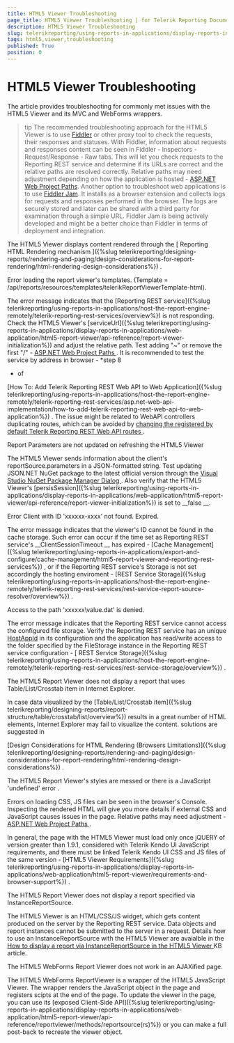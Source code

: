 ```yaml
---
title: HTML5 Viewer Troubleshooting
page_title: HTML5 Viewer Troubleshooting | for Telerik Reporting Documentation
description: HTML5 Viewer Troubleshooting
slug: telerikreporting/using-reports-in-applications/display-reports-in-applications/web-application/troubleshooting/html5-viewer-troubleshooting
tags: html5,viewer,troubleshooting
published: True
position: 0
---
```


# HTML5 Viewer Troubleshooting



The article provides troubleshooting for commonly met issues with the HTML5 Viewer and its MVC and WebForms wrappers.


>tip The recommended troubleshooting approach for the HTML5 Viewer is to use           [Fiddler](http://www.telerik.com/fiddler) or other proxy tool to check the requests, their responses and statuses.           With Fiddler, information about requests and responses content can be seen in Fiddler - Inspectors - Request/Response - Raw tabs.           This will let you check requests to the Reporting REST service and determine if its URLs are correct and the relative paths are resolved correctly.          Relative paths may need adjustment depending on how the application is hosted - [ASP.NET Web Project Paths](https://msdn.microsoft.com/en-us/library/ms178116.aspx).        Another option to troubleshoot web applications is to use          [Fiddler Jam](http://www.telerik.com/fiddler). It installs as a browser extension and collects logs for requests and responses performed in the browser.          The logs are securely stored and later can be shared with a third party for examination through a simple URL.          Fiddler Jam is being actively developed and might be a better choice than Fiddler in terms of deployment and integration.        


The HTML5 Viewer displays content rendered through the 
[
          Reporting HTML Rendering mechanism
        ]({%slug telerikreporting/designing-reports/rendering-and-paging/design-considerations-for-report-rendering/html-rendering-design-considerations%})
.
      
Error loading the report viewer's templates. (Template = /api/reports/resources/templates/telerikReportViewerTemplate-html).


The error message indicates that the 
[Reporting REST service]({%slug telerikreporting/using-reports-in-applications/host-the-report-engine-remotely/telerik-reporting-rest-services/overview%})
 is not responding.
          Check the HTML5 Viewer's 
[serviceUrl]({%slug telerikreporting/using-reports-in-applications/display-reports-in-applications/web-application/html5-report-viewer/api-reference/report-viewer-initialization%})
 and adjust the relative path.
          Test adding "~" or remove the first "/" - 
[ASP.NET Web Project Paths
](https://msdn.microsoft.com/en-us/library/ms178116.aspx
). It is recommended to test the service by address in browser - 
*step 8
* of
          
[How To: Add Telerik Reporting REST Web API to Web Application]({%slug telerikreporting/using-reports-in-applications/host-the-report-engine-remotely/telerik-reporting-rest-services/asp.net-web-api-implementation/how-to-add-telerik-reporting-rest-web-api-to-web-application%})
.
          The issue might be related to WebAPI controllers duplicating routes, which can be avoided by 
[changing the registered by default Telerik Reporting REST Web API routes
](http://www.telerik.com/support/kb/reporting/details/how-to-change-reporting-rest-web-api-routes-registered-by-default
).
        
Report Parameters are not updated on refreshing the HTML5 Viewer


The HTML5 Viewer sends information about the client's reportSource.parameters in a JSON-formatted string.
          Test updating JSON.NET NuGet package to the latest official version through the 
[Visual Studio NuGet Package Manager Dialog
](https://docs.nuget.org/consume/package-manager-dialog
). Also verify that the HTML5 Viewer's 
[persisSession]({%slug telerikreporting/using-reports-in-applications/display-reports-in-applications/web-application/html5-report-viewer/api-reference/report-viewer-initialization%})
          is set to 
__false
__.
        
Error Client with ID 'xxxxxx-xxxx' not found. Expired.


The error message indicates that the viewer's ID cannot be found in the cache storage.
          Such error can occur if the time set as Reporting REST service's 
__ClientSessionTimeout
__ has expired - 
[Cache Management]({%slug telerikreporting/using-reports-in-applications/export-and-configure/cache-management/html5-report-viewer-and-reporting-rest-services%})
,
          or if the Reporting REST service's Storage is not set accordingly the hosting enviroment - 
[REST Service Storage]({%slug telerikreporting/using-reports-in-applications/host-the-report-engine-remotely/telerik-reporting-rest-services/rest-service-report-source-resolver/overview%})
.
        
Access to the path 'xxxxxx\value.dat' is denied.


The error message indicates that the Reporting REST service cannot access the configured file storage.
          Verify the Reporting REST service has an unique 
[HostAppId](/reporting/api/Telerik.Reporting.Services.ReportServiceConfiguration#Telerik_Reporting_Services_ReportServiceConfiguration_HostAppId)
          in its configuration and the application has read/write access to the folder specified by the FileStorage instance in the Reporting REST service configuration
          - 
[ REST Service Storage]({%slug telerikreporting/using-reports-in-applications/host-the-report-engine-remotely/telerik-reporting-rest-services/rest-service-storage/overview%})
.
        
The HTML5 Report Viewer does not display a report that uses Table/List/Crosstab item in Internet Explorer.


In case data visualized by the 
[Table/List/Crosstab item]({%slug telerikreporting/designing-reports/report-structure/table/crosstab/list/overview%})
          results in a great number of HTML elements, Internet Explorer may fail to visualize the content. solutions are suggested in
          
[Design Considerations for HTML Rendering (Browsers Limitations)]({%slug telerikreporting/designing-reports/rendering-and-paging/design-considerations-for-report-rendering/html-rendering-design-considerations%})
.
        
The HTML5 Report Viewer's styles are messed or there is a JavaScript 'undefined' error .


Errors on loading CSS, JS files can be seen in the browser's Console.
          Inspecting the rendered HTML will give you more details if external CSS and JavaScript causes issues in the page.
          Relative paths may need adjustment - 
[ASP.NET Web Project Paths
](https://msdn.microsoft.com/en-us/library/ms178116.aspx
).
        


In general, the page with the HTML5 Viewer must load only once jQUERY of version greater than 1.9.1,
          considered with Telerik Kendo UI JavaScript requirements, and there must be linked Telerik Kendo UI CSS
          and JS files of the same version - 
[HTML5 Viewer Requirements]({%slug telerikreporting/using-reports-in-applications/display-reports-in-applications/web-application/html5-report-viewer/requirements-and-browser-support%})
.
        
The HTML5 Report Viewer does not display a report specified via InstanceReportSource.


The HTML5 Viewer is an HTML/CSS/JS widget, which gets content produced on the server by the Reporting REST service.
          Data objects and report instances cannot be submitted to the server in a request.
          Details how to use an InstanceReportSource with the HTML5 Viewer are avaialble in the 
[How to display a report via InstanceReportSource in the HTML5 Viewer
](http://www.telerik.com/support/kb/reporting/details/how-to-display-a-report-via-instancereportsource-in-the-html5-viewer
) KB article.
        
The HTML5 WebForms Report Viewer does not work in an AJAXified page.


The HTML5 WebForms ReportViewer is a wrapper of the HTML5 JavaScript Viewer.
          The wrapper renders the JavaScript object in the page and registers scipts at the end of the page.
          To update the viewer in the page, you can use its 
[exposed Client-Side API]({%slug telerikreporting/using-reports-in-applications/display-reports-in-applications/web-application/html5-report-viewer/api-reference/reportviewer/methods/reportsource(rs)%})
          or you can make a full post-back to recreate the viewer object.
        

